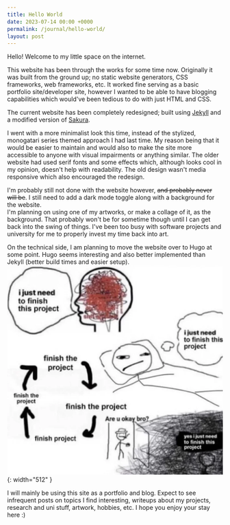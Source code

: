 ```yaml
---
title: Hello World
date: 2023-07-14 00:00 +0000
permalink: /journal/hello-world/
layout: post
---
```


Hello! Welcome to my little space on the internet.

This website has been through the works for some time now. Originally it was built from the ground up; no static website generators, CSS frameworks, web frameworks, etc. It worked fine serving as a basic portfolio site/developer site, however I wanted to be able to have blogging capabilities which would've been tedious to do with just HTML and CSS.  

The current website has been completely redesigned; built using [Jekyll](https://jekyllrb.com/) and a modified version of [Sakura](https://github.com/oxalorg/sakura). 

I went with a more minimalist look this time, instead of the stylized, monogatari series themed approach I had last time. My reason being that it would be easier to maintain and would also to make the site more accessible to anyone with visual impairments or anything similar. The older website had used serif fonts and some effects which, although looks cool in my opinion, doesn't help with readability. The old design wasn't media responsive which also encouraged the redesign.

I'm probably still not done with the website however, ~~and probably never will be~~. I still need to add a dark mode toggle along with a background for the website.  
I'm planning on using one of my artworks, or make a collage of it, as the background. That probably won't be for sometime though until I can get back into the swing of things. I've been too busy with software projects and university for me to properly invest my time back into art.

On the technical side, I am planning to move the website over to Hugo at some point. Hugo seems interesting and also better implemented than Jekyll (better build times and easier setup).
![I just need to finish this project](/assets/img/finish-the-project.webp){: width="512" }

I will mainly be using this site as a portfolio and blog. Expect to see infrequent posts on topics I find interesting, writeups about my projects, research and uni stuff, artwork, hobbies, etc. I hope you enjoy your stay here :)
